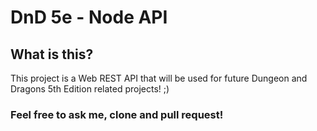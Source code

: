 # DnD 5e - Node API

## What is this?
This project is a Web REST API that will be used for future Dungeon and Dragons 5th Edition related projects! ;)

### Feel free to ask me, clone and pull request!
